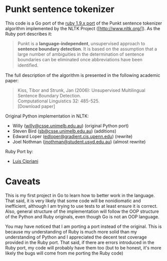 # Punkt sentence tokenizer

This code is a Go port of the [ruby 1.9.x port](https://github.com/lfcipriani/punkt-segmenter) of the Punkt sentence tokenizer algorithm implemented by the NLTK Project ([http://www.nltk.org/]). As the Ruby port describes it:

> Punkt is a **language-independent**, unsupervised approach to **sentence boundary detection**. It is based on the assumption that a large
> number of ambiguities in the determination of sentence boundaries can be eliminated once abbreviations have been identiﬁed.

The full description of the algorithm is presented in the following academic paper:

> Kiss, Tibor and Strunk, Jan (2006): Unsupervised Multilingual Sentence Boundary Detection.  
> Computational Linguistics 32: 485-525.  
> [Download paper]

Original Python implementation in NLTK:

- Willy (willy@csse.unimelb.edu.au) (original Python port)
- Steven Bird (sb@csse.unimelb.edu.au) (additions)
- Edward Loper (edloper@gradient.cis.upenn.edu) (rewrite)
- Joel Nothman (jnothman@student.usyd.edu.au) (almost rewrite)

Ruby Port by:
- [Luis Cipriani](https://github.com/lfcipriani)

# Caveats

This is my first project in Go to learn how to better work in the language. That said, it is very likely that some code will be nonidiomatic and inefficient, although I am trying to use tests to at least ensure it is correct. Also, general structure of the implementation will follow the OOP structure of the Python and Ruby originals, even though Go is not an OOP language.

You may have noticed that I am porting a port instead of the original. This is because my understanding of Ruby is much more solid than my understanding of Python and I appreciated the decent test coverage provided in the Ruby port. That said, if there are errors introduced in the Ruby port, my code will probably have them too (but to be honest, it's more likely the bugs will come from me porting the Ruby code)